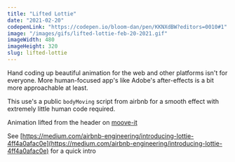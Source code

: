 ```yaml
---
title: "Lifted Lottie"
date: "2021-02-20"
codepenLink: "https://codepen.io/bloom-dan/pen/KKNXdBW?editors=0010#1"
image: "/images/gifs/lifted-lottie-feb-20-2021.gif"
imageWidth: 480
imageHeight: 320
slug: lifted-lottie
---
```


Hand coding up beautiful animation for the web and other platforms isn't for everyone. More human-focused app's like Adobe's after-effects is a bit more approachable at least.

This use's a public `bodyMoving` script from airbnb for a smooth effect with extremely little human code required.

Animation lifted from the header on [moove-it](https://moove-it.com/web-development-apprenticeship)

See [https://medium.com/airbnb-engineering/introducing-lottie-4ff4a0afac0e](https://medium.com/airbnb-engineering/introducing-lottie-4ff4a0afac0e) for a quick intro
